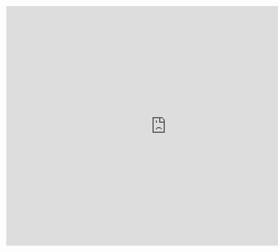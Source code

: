 <iframe src="https://data.oecd.org/chart/6Bhv" width="860" height="645" style="border: 0" mozallowfullscreen="true" webkitallowfullscreen="true" allowfullscreen="true"><a href="https://data.oecd.org/chart/6Bhv" target="_blank">OECD Chart: General government debt, Total, % of GDP, Annual, 2020</a></iframe>
